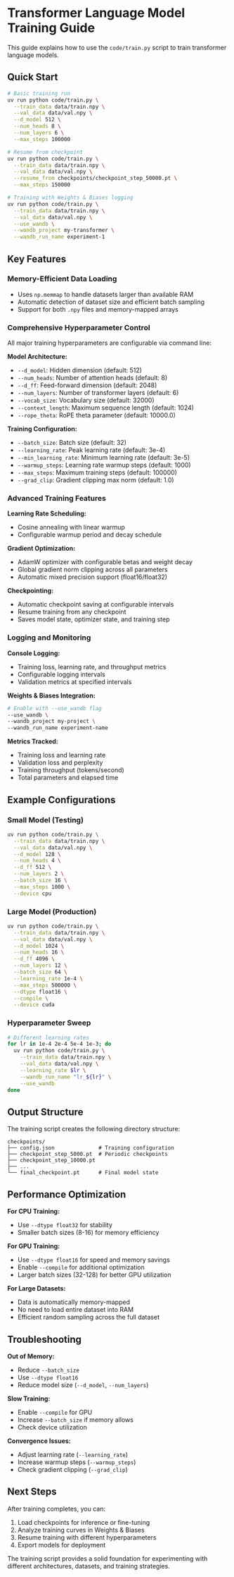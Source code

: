 # Transformer Language Model Training Guide

This guide explains how to use the `code/train.py` script to train transformer language models.

## Quick Start

```bash
# Basic training run
uv run python code/train.py \
  --train_data data/train.npy \
  --val_data data/val.npy \
  --d_model 512 \
  --num_heads 8 \
  --num_layers 6 \
  --max_steps 100000

# Resume from checkpoint
uv run python code/train.py \
  --train_data data/train.npy \
  --val_data data/val.npy \
  --resume_from checkpoints/checkpoint_step_50000.pt \
  --max_steps 150000

# Training with Weights & Biases logging
uv run python code/train.py \
  --train_data data/train.npy \
  --val_data data/val.npy \
  --use_wandb \
  --wandb_project my-transformer \
  --wandb_run_name experiment-1
```

## Key Features

### Memory-Efficient Data Loading
- Uses `np.memmap` to handle datasets larger than available RAM
- Automatic detection of dataset size and efficient batch sampling
- Support for both `.npy` files and memory-mapped arrays

### Comprehensive Hyperparameter Control
All major training hyperparameters are configurable via command line:

**Model Architecture:**
- `--d_model`: Hidden dimension (default: 512)
- `--num_heads`: Number of attention heads (default: 8) 
- `--d_ff`: Feed-forward dimension (default: 2048)
- `--num_layers`: Number of transformer layers (default: 6)
- `--vocab_size`: Vocabulary size (default: 32000)
- `--context_length`: Maximum sequence length (default: 1024)
- `--rope_theta`: RoPE theta parameter (default: 10000.0)

**Training Configuration:**
- `--batch_size`: Batch size (default: 32)
- `--learning_rate`: Peak learning rate (default: 3e-4)
- `--min_learning_rate`: Minimum learning rate (default: 3e-5)
- `--warmup_steps`: Learning rate warmup steps (default: 1000)
- `--max_steps`: Maximum training steps (default: 100000)
- `--grad_clip`: Gradient clipping max norm (default: 1.0)

### Advanced Training Features

**Learning Rate Scheduling:**
- Cosine annealing with linear warmup
- Configurable warmup period and decay schedule

**Gradient Optimization:**
- AdamW optimizer with configurable betas and weight decay
- Global gradient norm clipping across all parameters
- Automatic mixed precision support (float16/float32)

**Checkpointing:**
- Automatic checkpoint saving at configurable intervals
- Resume training from any checkpoint
- Saves model state, optimizer state, and training step

### Logging and Monitoring

**Console Logging:**
- Training loss, learning rate, and throughput metrics
- Configurable logging intervals
- Validation metrics at specified intervals

**Weights & Biases Integration:**
```bash
# Enable with --use_wandb flag
--use_wandb \
--wandb_project my-project \
--wandb_run_name experiment-name
```

**Metrics Tracked:**
- Training loss and learning rate
- Validation loss and perplexity  
- Training throughput (tokens/second)
- Total parameters and elapsed time

## Example Configurations

### Small Model (Testing)
```bash
uv run python code/train.py \
  --train_data data/train.npy \
  --val_data data/val.npy \
  --d_model 128 \
  --num_heads 4 \
  --d_ff 512 \
  --num_layers 2 \
  --batch_size 16 \
  --max_steps 1000 \
  --device cpu
```

### Large Model (Production)
```bash
uv run python code/train.py \
  --train_data data/train.npy \
  --val_data data/val.npy \
  --d_model 1024 \
  --num_heads 16 \
  --d_ff 4096 \
  --num_layers 12 \
  --batch_size 64 \
  --learning_rate 1e-4 \
  --max_steps 500000 \
  --dtype float16 \
  --compile \
  --device cuda
```

### Hyperparameter Sweep
```bash
# Different learning rates
for lr in 1e-4 2e-4 5e-4 1e-3; do
  uv run python code/train.py \
    --train_data data/train.npy \
    --val_data data/val.npy \
    --learning_rate $lr \
    --wandb_run_name "lr_${lr}" \
    --use_wandb
done
```

## Output Structure

The training script creates the following directory structure:

```
checkpoints/
├── config.json              # Training configuration
├── checkpoint_step_5000.pt  # Periodic checkpoints
├── checkpoint_step_10000.pt
├── ...
└── final_checkpoint.pt      # Final model state
```

## Performance Optimization

**For CPU Training:**
- Use `--dtype float32` for stability
- Smaller batch sizes (8-16) for memory efficiency

**For GPU Training:**
- Use `--dtype float16` for speed and memory savings
- Enable `--compile` for additional optimization
- Larger batch sizes (32-128) for better GPU utilization

**For Large Datasets:**
- Data is automatically memory-mapped
- No need to load entire dataset into RAM
- Efficient random sampling across the full dataset

## Troubleshooting

**Out of Memory:**
- Reduce `--batch_size`
- Use `--dtype float16`
- Reduce model size (`--d_model`, `--num_layers`)

**Slow Training:**
- Enable `--compile` for GPU
- Increase `--batch_size` if memory allows
- Check device utilization

**Convergence Issues:**
- Adjust learning rate (`--learning_rate`)
- Increase warmup steps (`--warmup_steps`)
- Check gradient clipping (`--grad_clip`)

## Next Steps

After training completes, you can:
1. Load checkpoints for inference or fine-tuning
2. Analyze training curves in Weights & Biases
3. Resume training with different hyperparameters
4. Export models for deployment

The training script provides a solid foundation for experimenting with different architectures, datasets, and training strategies.